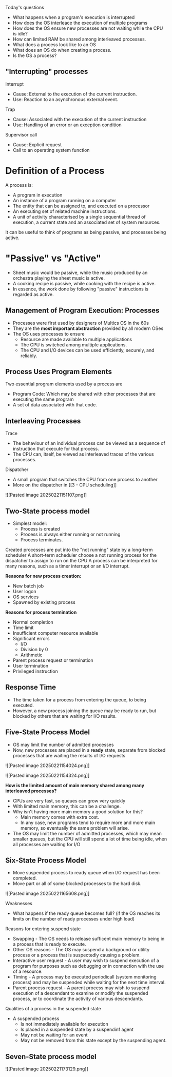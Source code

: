 Today's questions

- What happens when a program's execution is interrupted
- How does the OS interleace the execution of multiple programs
- How does the OS ensure new processes are not waiting while the CPU is idle? 
- How can limited RAM be shared among interleaved processes. 
- What does a process look like to an OS
- What does an OS do when creating a process. 
- Is the OS a process?

## "Interrupting" processes

Interrupt
- Cause: External to the execution of the current instruction. 
- Use: Reaction to an asynchronous external event. 

Trap
- Cause: Associated with the execution of the current instruction
- Use: Handling of an error or an exception condition

Supervisor call
- Cause: Explicit request
- Call to an operating system function


# Definition of a Process

A process is:

- A program in execution
- An instance of a program running on a computer
- The entity that can be assigned to, and executed on a processor
- An executing set of related machine instructions. 
- A unit of activity characterised by a single sequential thread of execution, a current state and an associated set of system resources. 

It can be useful to think of programs as being passive, and processes being active.


# "Passive" vs "Active"

- Sheet music would be passive, while the music produced by an orchestra playing the sheet music is active. 
- A cooking recipe is passive, while cooking with the recipe is active. 
- In essence, the work done by following "passive" instructions is regarded as active.


## Management of Program Execution: Processes

- Processes were first used by designers of Multics OS in the 60s
- They are the **most important abstraction** provided by all modern OSes
- The OS uses processes to ensure
	- Resource are made available to multiple applications
	- The CPU is switched among multiple applications. 
	- The CPU and I/O devices can be used efficiently, securely, and reliably. 


## Process Uses Program Elements

Two essential program elements used by a process are
- Program Code: Which may be shared with other processes that are executing the same program
- A set of data associated with that code. 

## Interleaving Processes

Trace
- The behaviour of an individual process can be viewed as a sequence of instruction that execute for that process. 
- The CPU can, itself, be viewed as interleaved traces of the various processes.

Dispatcher
- A small program that switches the CPU from one process to another 
- More on the dispatcher in [[3 - CPU scheduling]]

![[Pasted image 20250221151107.png]]


## Two-State process model

- Simplest model:
	- Process is created
	- Process is always either running or not running
	- Process terminates. 

Created processes are put into the "not running" state by a long-term scheduler
A short-term scheduler choose a not running process for the dispatcher to assign to run on the CPU
A process can be interpreted for many reasons, such as a timer interrupt or an I/O interrupt.

**Reasons for new process creation:**
- New batch job
- User logon
- OS services
- Spawned by existing process

**Reasons for process termination**
- Normal completion
- Time limit
- Insufficient computer resource available
- Significant errors
	- I/O
	- Division by 0
	- Arithmetic
- Parent process request or termination 
- User termination
- Privileged instruction

## Response Time

- The time taken for a process from entering the queue, to being executed. 
- However, a new process joining the queue may be ready to run, but blocked by others that are waiting for I/O results. 

## Five-State Process Model

- OS may limit the number of admitted processes
- Now, new processes are placed in a **ready** state, separate from blocked processes that are waiting the results of I/O requests

![[Pasted image 20250221154024.png]]

![[Pasted image 20250221154324.png]]


**How is the limited amount of main memory shared among many interleaved processes?**

- CPUs are very fast, so queues can grow very quickly
- With limited main memory, this can be a challenge. 
- Why isn't having more main memory a good solution for this?
	- Main memory comes with extra cost. 
	- In any case, new programs tend to require more and more main memory, so eventually the same problem will arise.
- The OS may limit the number of admitted processes, which may mean smaller queues, but the CPU will still spend a lot of time being idle, when all processes are waiting for I/O

## Six-State Process Model

- Move suspended process to ready queue when I/O request has been completed. 
- Move part or all of some blocked processes to the hard disk. 

![[Pasted image 20250221165608.png]]

Weaknesses

- What happens if the ready queue becomes full? (if the OS reaches its limits on the number of ready processes under high load)

Reasons for entering suspend state
- Swapping - The OS needs to release sufficent main memory to being in a process that is ready to execute. 
- Other OS reasons - The OS may suspend a background or utility process or a process that is suspectedly causing a problem. 
- Interactive user request - A user may wish to suspend execution of a program for purposes such as debugging or in connection with the use of a resource. 
- Timing - A process may be executed periodicall (system monitoring process) and may be suspended while waiting for the next time interval. 
- Parent process request - A parent process may wish to suspend execution of a descendant to examine or modify the suspended process, or to coordinate the activity of various descendants. 


Qualities of a process in the suspended state

- A suspended process
	- Is not immediately available for execution
	- Is placed in a suspended state by a suspendinf agent
	- May not be waiting for an event
	- May not be removed from this state except by the suspending agent. 

## Seven-State process model

![[Pasted image 20250221173129.png]]

